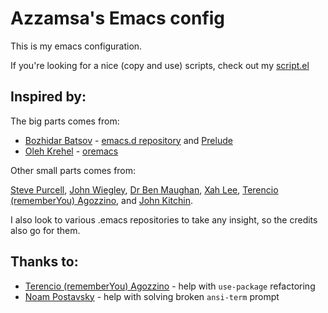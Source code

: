 # Azzamsa's Emacs config

This is my emacs configuration.

If you're looking for a nice (copy and use) scripts, check out my [script.el](https://github.com/azzamsa/scripts.el)

## Inspired by:

The big parts comes from:

- [Bozhidar Batsov](http://batsov.com) - [emacs.d repository](https://github.com/bbatsov/emacs.d) and [Prelude](https://github.com/bbatsov/prelude)
- [Oleh Krehel](https://oremacs.com/) - [oremacs](https://github.com/abo-abo/oremacs)

Other small parts comes from:

[Steve Purcell](https://github.com/purcell/emacs.d), [John Wiegley](https://github.com/jwiegley/dot-emacs),
[Dr Ben Maughan](http://pragmaticemacs.com/), [Xah Lee](http://ergoemacs.org),
[Terencio (rememberYou) Agozzino](https://github.com/rememberYou/.emacs.d),
and [John Kitchin](http://kitchingroup.cheme.cmu.edu/about.html).

I also look to various .emacs repositories to take any insight, so the credits also go for them.

## Thanks to:

- [Terencio (rememberYou) Agozzino](https://github.com/rememberYou) - help with `use-package` refactoring
- [Noam Postavsky](https://github.com/npostavs) - help with solving broken `ansi-term` prompt
